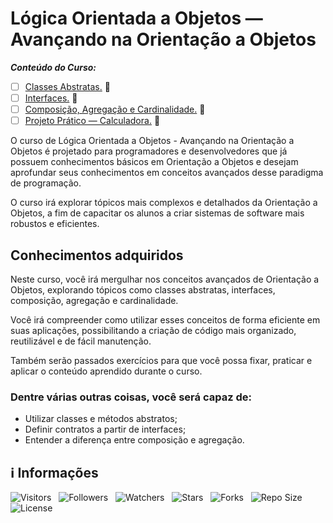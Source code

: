<!-- Título -->
# Lógica Orientada a Objetos — Avançando na Orientação a Objetos

***Conteúdo do Curso:***

* [ ] [Classes Abstratas.](https://github.com/Devsgeeknerd/mod-cla-abs-log-ori-obj-ava-ori-obj-bas) &#128679;
* [ ] [Interfaces.](https://github.com/Devsgeeknerd/mod-int-log-ori-obj-ava-ori-obj-bas) &#128679;
* [ ] [Composição, Agregação e Cardinalidade.](https://github.com/Devsgeeknerd/mod-com-agr-car-log-ori-obj-ava-ori-obj-bas) &#128679;
* [ ] [Projeto Prático — Calculadora.](https://github.com/Devsgeeknerd/pro-pra-cal-log-ori-obj-ava-ori-obj-bas) &#128679;

O curso de Lógica Orientada a Objetos - Avançando na Orientação a Objetos é projetado para programadores e desenvolvedores que já possuem conhecimentos básicos em Orientação a Objetos e desejam aprofundar seus conhecimentos em conceitos avançados desse paradigma de programação.

O curso irá explorar tópicos mais complexos e detalhados da Orientação a Objetos, a fim de capacitar os alunos a criar sistemas de software mais robustos e eficientes.

## Conhecimentos adquiridos

Neste curso, você irá mergulhar nos conceitos avançados de Orientação a Objetos, explorando tópicos como classes abstratas, interfaces, composição, agregação e cardinalidade.

Você irá compreender como utilizar esses conceitos de forma eficiente em suas aplicações, possibilitando a criação de código mais organizado, reutilizável e de fácil manutenção.

Também serão passados exercícios para que você possa fixar, praticar e aplicar o conteúdo aprendido durante o curso.

### Dentre várias outras coisas, você será capaz de:

* Utilizar classes e métodos abstratos;
* Definir contratos a partir de interfaces;
* Entender a diferença entre composição e agregação.

<!-- Informações -->
## &#8505; Informações

![Visitors](https://api.visitorbadge.io/api/visitors?path=Devsgeeknerd%2Fcur-log-ori-obj-ava-ori-obj-bas&label=Visitantes&labelColor=%23700070&labelStyle=none&countColor=%23000fff&style=plastic&color=%23ffffff "Total de Visitantes")
&nbsp;
![Followers](https://img.shields.io/github/followers/Devsgeeknerd?style=p&label=Seguidores&labelColor=800080&color=000fff "Total de Seguidores")
&nbsp;
![Watchers](https://img.shields.io/github/watchers/Devsgeeknerd/cur-log-ori-obj-ava-ori-obj-bas?style=p&label=Observadores&labelColor=800080&color=000fff "Total de Observadores")
&nbsp;
![Stars](https://img.shields.io/github/stars/Devsgeeknerd/cur-log-ori-obj-ava-ori-obj-bas?style=p&label=Estrelas&labelColor=800080&color=000fff "Total de Estrelas")
&nbsp;
![Forks](https://img.shields.io/github/forks/Devsgeeknerd/cur-log-ori-obj-ava-ori-obj-bas?style=p&label=Bifurcações&labelColor=800080&color=000fff "Total de Bifurcações")
&nbsp;
![Repo Size](https://img.shields.io/github/repo-size/Devsgeeknerd/cur-log-ori-obj-ava-ori-obj-bas?style=p&label=Tamanho&labelColor=800080&color=000fff "Tamanho do Repositório")
&nbsp;
![License](https://img.shields.io/github/license/Devsgeeknerd/cur-log-ori-obj-ava-ori-obj-bas?style=p&label=Licença&labelColor=800080&color=000fff "Licença do Repositório")
